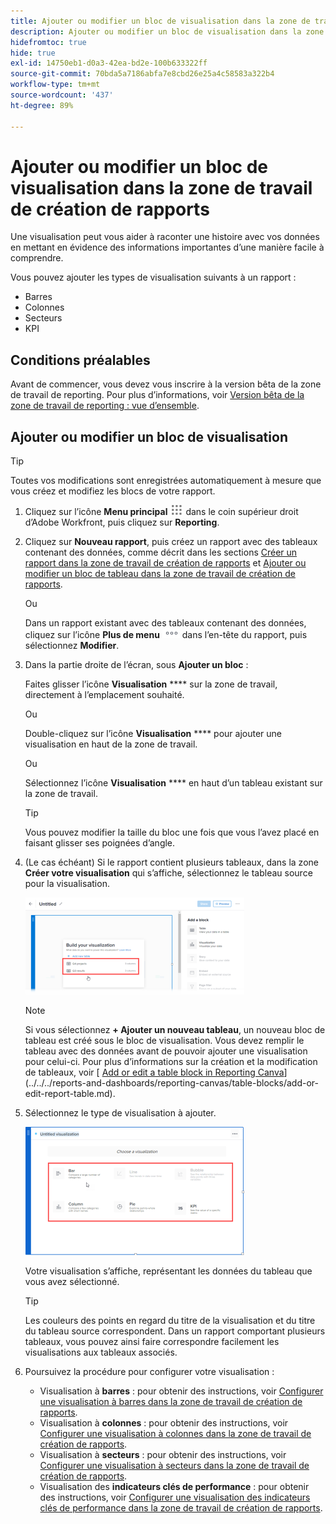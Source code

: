 ```yaml
---
title: Ajouter ou modifier un bloc de visualisation dans la zone de travail de création de rapports
description: Ajouter ou modifier un bloc de visualisation dans la zone de travail de création de rapports
hidefromtoc: true
hide: true
exl-id: 14750eb1-d0a3-42ea-bd2e-100b633322ff
source-git-commit: 70bda5a7186abfa7e8cbd26e25a4c58583a322b4
workflow-type: tm+mt
source-wordcount: '437'
ht-degree: 89%

---
```


# Ajouter ou modifier un bloc de visualisation dans la zone de travail de création de rapports

Une visualisation peut vous aider à raconter une histoire avec vos données en mettant en évidence des informations importantes d’une manière facile à comprendre.

Vous pouvez ajouter les types de visualisation suivants à un rapport :

* Barres
* Colonnes
* Secteurs
* KPI

## Conditions préalables

Avant de commencer, vous devez vous inscrire à la version bêta de la zone de travail de reporting. Pour plus d’informations, voir [Version bêta de la zone de travail de reporting : vue d’ensemble](/help/quicksilver/product-announcements/betas/canvas-dashboards-beta/reporting-canvas-beta-overview.md).

## Ajouter ou modifier un bloc de visualisation

>[!TIP]
>
>Toutes vos modifications sont enregistrées automatiquement à mesure que vous créez et modifiez les blocs de votre rapport.

1. Cliquez sur l’icône **Menu principal** ![icône du menu principal](assets/main-menu-icon.png) dans le coin supérieur droit d’Adobe Workfront, puis cliquez sur **Reporting**.
1. Cliquez sur **Nouveau rapport**, puis créez un rapport avec des tableaux contenant des données, comme décrit dans les sections [Créer un rapport dans la zone de travail de création de rapports](../../../reports-and-dashboards/reporting-canvas/manage-reports/build-report.md) et [Ajouter ou modifier un bloc de tableau dans la zone de travail de création de rapports](../../../reports-and-dashboards/reporting-canvas/table-blocks/add-or-edit-report-table.md).

   Ou

   Dans un rapport existant avec des tableaux contenant des données, cliquez sur l’icône **Plus de menu** ![Plus d’icône](assets/more-icon.png) dans l’en-tête du rapport, puis sélectionnez **Modifier**.

1. Dans la partie droite de l’écran, sous **Ajouter un bloc** :

   Faites glisser l’icône **Visualisation** **** sur la zone de travail, directement à l’emplacement souhaité.

   Ou

   Double-cliquez sur l’icône **Visualisation** **** pour ajouter une visualisation en haut de la zone de travail.

   Ou

   Sélectionnez l’icône **Visualisation** **** en haut d’un tableau existant sur la zone de travail.

   >[!TIP]
   >
   >Vous pouvez modifier la taille du bloc une fois que vous l’avez placé en faisant glisser ses poignées d’angle.

1. (Le cas échéant) Si le rapport contient plusieurs tableaux, dans la zone **Créer votre visualisation** qui s’affiche, sélectionnez le tableau source pour la visualisation.

   ![Sélectionner le tableau lors de la visualisation](assets/select-table-on-vis-350x155.png)

   >[!NOTE]
   >
   >Si vous sélectionnez **+ Ajouter un nouveau tableau**, un nouveau bloc de tableau est créé sous le bloc de visualisation. Vous devez remplir le tableau avec des données avant de pouvoir ajouter une visualisation pour celui-ci. Pour plus d’informations sur la création et la modification de tableaux, voir [ [Add or edit a table block in Reporting Canva](../../../reports-and-dashboards/reporting-canvas/table-blocks/add-or-edit-report-table.md)](../../../reports-and-dashboards/reporting-canvas/table-blocks/add-or-edit-report-table.md).

1. Sélectionnez le type de visualisation à ajouter.

   ![Sélectionnez le type de visualisation](assets/select-vis-type-350x205.png)

   Votre visualisation s’affiche, représentant les données du tableau que vous avez sélectionné.

   >[!TIP]
   >
   >Les couleurs des points en regard du titre de la visualisation et du titre du tableau source correspondent. Dans un rapport comportant plusieurs tableaux, vous pouvez ainsi faire correspondre facilement les visualisations aux tableaux associés.

1. Poursuivez la procédure pour configurer votre visualisation :

   * Visualisation à **barres** : pour obtenir des instructions, voir [Configurer une visualisation à barres dans la zone de travail de création de rapports](../../../reports-and-dashboards/reporting-canvas/visualization-blocks/configure-bar-visualization.md#bar).
   * Visualisation à **colonnes** : pour obtenir des instructions, voir [Configurer une visualisation à colonnes dans la zone de travail de création de rapports](../../../reports-and-dashboards/reporting-canvas/visualization-blocks/configure-column-visualization.md).
   * Visualisation à **secteurs** : pour obtenir des instructions, voir [Configurer une visualisation à secteurs dans la zone de travail de création de rapports](../../../reports-and-dashboards/reporting-canvas/visualization-blocks/configure-pie-visualization.md).
   * Visualisation des **indicateurs clés de performance** : pour obtenir des instructions, voir [Configurer une visualisation des indicateurs clés de performance dans la zone de travail de création de rapports](../../../reports-and-dashboards/reporting-canvas/visualization-blocks/configure-kpi-visualization.md).
